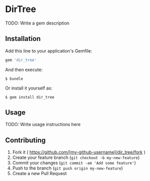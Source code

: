 # DirTree

TODO: Write a gem description

## Installation

Add this line to your application's Gemfile:

```ruby
gem 'dir_tree'
```

And then execute:

    $ bundle

Or install it yourself as:

    $ gem install dir_tree

## Usage

TODO: Write usage instructions here

## Contributing

1. Fork it ( https://github.com/[my-github-username]/dir_tree/fork )
2. Create your feature branch (`git checkout -b my-new-feature`)
3. Commit your changes (`git commit -am 'Add some feature'`)
4. Push to the branch (`git push origin my-new-feature`)
5. Create a new Pull Request
